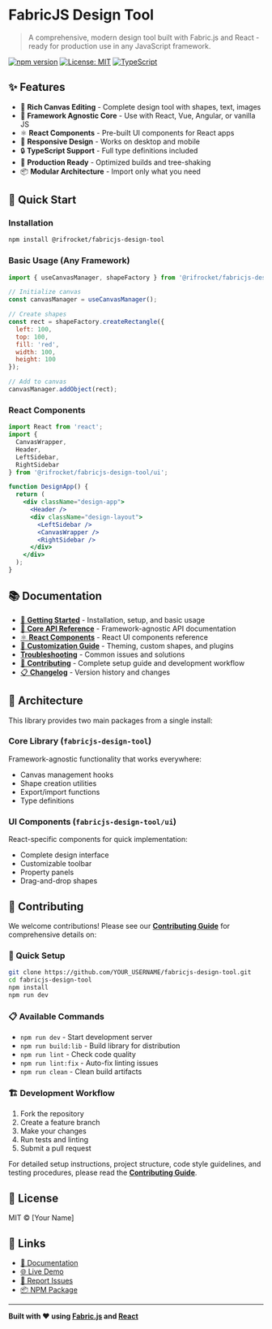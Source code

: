 # FabricJS Design Tool

> A comprehensive, modern design tool built with Fabric.js and React - ready for production use in any JavaScript framework.

[![npm version](https://badge.fury.io/js/%40rifrocket%2Ffabricjs-design-tool.svg)](https://badge.fury.io/js/%40rifrocket%2Ffabricjs-design-tool)
[![License: MIT](https://img.shields.io/badge/License-MIT-yellow.svg)](https://opensource.org/licenses/MIT)
[![TypeScript](https://img.shields.io/badge/%3C%2F%3E-TypeScript-%230074c1.svg)](http://www.typescriptlang.org/)

## ✨ Features

- 🎨 **Rich Canvas Editing** - Complete design tool with shapes, text, images
- 🔧 **Framework Agnostic Core** - Use with React, Vue, Angular, or vanilla JS
- ⚛️ **React Components** - Pre-built UI components for React apps
- 📱 **Responsive Design** - Works on desktop and mobile
- 🔒 **TypeScript Support** - Full type definitions included
- 🚀 **Production Ready** - Optimized builds and tree-shaking
- 📦 **Modular Architecture** - Import only what you need

## 🚀 Quick Start

### Installation

```bash
npm install @rifrocket/fabricjs-design-tool
```

### Basic Usage (Any Framework)

```javascript
import { useCanvasManager, shapeFactory } from '@rifrocket/fabricjs-design-tool';

// Initialize canvas
const canvasManager = useCanvasManager();

// Create shapes
const rect = shapeFactory.createRectangle({
  left: 100,
  top: 100,
  fill: 'red',
  width: 100,
  height: 100
});

// Add to canvas
canvasManager.addObject(rect);
```

### React Components

```jsx
import React from 'react';
import { 
  CanvasWrapper, 
  Header, 
  LeftSidebar, 
  RightSidebar 
} from '@rifrocket/fabricjs-design-tool/ui';

function DesignApp() {
  return (
    <div className="design-app">
      <Header />
      <div className="design-layout">
        <LeftSidebar />
        <CanvasWrapper />
        <RightSidebar />
      </div>
    </div>
  );
}
```

## 📚 Documentation

- [📖 **Getting Started**](https://rifrocket.github.io/fabricjs-design-tool/docs/getting-started.html) - Installation, setup, and basic usage
- [🎨 **Core API Reference**](https://rifrocket.github.io/fabricjs-design-tool/docs/core-api.html) - Framework-agnostic API documentation
- [⚛️ **React Components**](https://rifrocket.github.io/fabricjs-design-tool/docs/react-components.html) - React UI components reference
- [🎨 **Customization Guide**](https://rifrocket.github.io/fabricjs-design-tool/docs/customization.html) - Theming, custom shapes, and plugins
- [ **Troubleshooting**](https://rifrocket.github.io/fabricjs-design-tool/docs/troubleshooting.html) - Common issues and solutions
- [🤝 **Contributing**](https://rifrocket.github.io/fabricjs-design-tool/docs/contributing.html) - Complete setup guide and development workflow
- [📋 **Changelog**](./CHANGELOG.md) - Version history and changes

## 🎯 Architecture

This library provides two main packages from a single install:

### Core Library (`fabricjs-design-tool`)
Framework-agnostic functionality that works everywhere:
- Canvas management hooks
- Shape creation utilities
- Export/import functions
- Type definitions

### UI Components (`fabricjs-design-tool/ui`)
React-specific components for quick implementation:
- Complete design interface
- Customizable toolbar
- Property panels
- Drag-and-drop shapes

## 🤝 Contributing

We welcome contributions! Please see our [**Contributing Guide**](https://rifrocket.github.io/fabricjs-design-tool/docs/contributing.html) for comprehensive details on:

### 🚀 Quick Setup
```bash
git clone https://github.com/YOUR_USERNAME/fabricjs-design-tool.git
cd fabricjs-design-tool
npm install
npm run dev
```

### 📋 Available Commands
- `npm run dev` - Start development server
- `npm run build:lib` - Build library for distribution
- `npm run lint` - Check code quality
- `npm run lint:fix` - Auto-fix linting issues
- `npm run clean` - Clean build artifacts

### 🏗️ Development Workflow
1. Fork the repository
2. Create a feature branch
3. Make your changes
4. Run tests and linting
5. Submit a pull request

For detailed setup instructions, project structure, code style guidelines, and testing procedures, please read the [**Contributing Guide**](https://rifrocket.github.io/fabricjs-design-tool/docs/contributing.html).

## 📄 License

MIT © [Your Name]

## 🔗 Links

- [📖 Documentation](https://rifrocket.github.io/fabricjs-design-tool/docs/)
- [🌐 Live Demo](https://rifrocket.github.io/fabricjs-design-tool/)
- [🐛 Report Issues](https://github.com/rifrocket/fabricjs-design-tool/issues)
- [📦 NPM Package](https://www.npmjs.com/package/@rifrocket/fabricjs-design-tool)

---

**Built with ❤️ using [Fabric.js](http://fabricjs.com/) and [React](https://reactjs.org/)**
